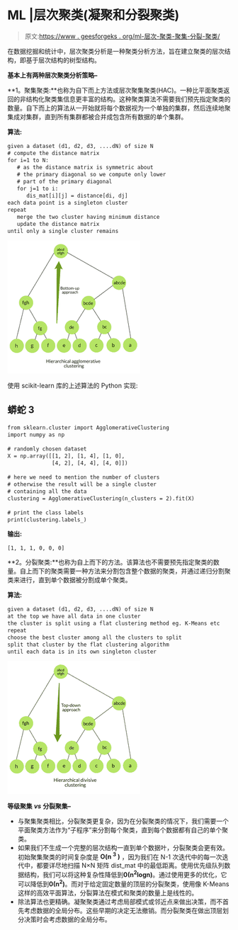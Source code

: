 # ML |层次聚类(凝聚和分裂聚类)

> 原文:[https://www . geesforgeks . org/ml-层次-聚类-聚集-分裂-聚类/](https://www.geeksforgeeks.org/ml-hierarchical-clustering-agglomerative-and-divisive-clustering/)

在数据挖掘和统计中，层次聚类分析是一种聚类分析方法，旨在建立聚类的层次结构，即基于层次结构的树型结构。

**基本上有两种层次聚类分析策略–**

**1。聚集聚类:**也称为自下而上方法或层次聚集聚类(HAC)。一种比平面聚类返回的非结构化聚类集信息更丰富的结构。这种聚类算法不需要我们预先指定聚类的数量。自下而上的算法从一开始就将每个数据视为一个单独的集群，然后连续地聚集成对集群，直到所有集群都被合并成包含所有数据的单个集群。

**算法:**

```
given a dataset (d1, d2, d3, ....dN) of size N
# compute the distance matrix
for i=1 to N:
   # as the distance matrix is symmetric about 
   # the primary diagonal so we compute only lower 
   # part of the primary diagonal 
   for j=1 to i:
      dis_mat[i][j] = distance[di, dj] 
each data point is a singleton cluster
repeat
   merge the two cluster having minimum distance
   update the distance matrix
until only a single cluster remains
```

![](img/e49dac357d4c1460424d7b692d1f3b0b.png)

使用 scikit-learn 库的上述算法的 Python 实现:

## 蟒蛇 3

```
from sklearn.cluster import AgglomerativeClustering
import numpy as np

# randomly chosen dataset
X = np.array([[1, 2], [1, 4], [1, 0],
              [4, 2], [4, 4], [4, 0]])

# here we need to mention the number of clusters
# otherwise the result will be a single cluster
# containing all the data
clustering = AgglomerativeClustering(n_clusters = 2).fit(X)

# print the class labels
print(clustering.labels_)
```

**输出:**

```
[1, 1, 1, 0, 0, 0]
```

**2。分裂聚类:**也称为自上而下的方法。该算法也不需要预先指定聚类的数量。自上而下的聚类需要一种方法来分割包含整个数据的聚类，并通过递归分割聚类来进行，直到单个数据被分割成单个聚类。

**算法:**

```
given a dataset (d1, d2, d3, ....dN) of size N
at the top we have all data in one cluster
the cluster is split using a flat clustering method eg. K-Means etc
repeat
choose the best cluster among all the clusters to split
split that cluster by the flat clustering algorithm
until each data is in its own singleton cluster
```

![](img/3535ea0e0829d210d021c46681cabaf2.png)

**等级聚集** ***vs*** **分裂聚集–**

*   与聚集聚类相比，分裂聚类更复杂，因为在分裂聚类的情况下，我们需要一个平面聚类方法作为“子程序”来分割每个聚类，直到每个数据都有自己的单个聚类。
*   如果我们不生成一个完整的层次结构一直到单个数据叶，分裂聚类会更有效。初始聚集聚类的时间复杂度是 **O(n <sup>3</sup> )** ，因为我们在 N-1 次迭代中的每一次迭代中，都要详尽地扫描 N×N 矩阵 dist_mat 中的最低距离。使用优先级队列数据结构，我们可以将这种复杂性降低到**0(n<sup>2</sup>logn)**。通过使用更多的优化，它可以降低到**0(n<sup>2</sup>)**。而对于给定固定数量的顶层的分裂聚类，使用像 K-Means 这样的高效平面算法，分裂算法在模式和聚类的数量上是线性的。
*   除法算法也更精确。凝聚聚类通过考虑局部模式或邻近点来做出决策，而不首先考虑数据的全局分布。这些早期的决定无法撤销。而分裂聚类在做出顶层划分决策时会考虑数据的全局分布。